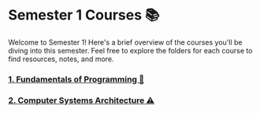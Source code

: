 # Semester 1 Courses 📚

Welcome to Semester 1! Here's a brief overview of the courses you'll be diving into this semester. Feel free to explore the folders for each course to find resources, notes, and more.

### [1. Fundamentals of Programming 🐍](https://github.com/biancabotezatu2909/Fundamentals-of-Programming)

### [2. Computer Systems Architecture ⚠](https://github.com/biancabotezatu2909/Computer-Systems-Architecture)
